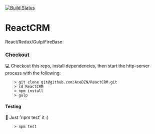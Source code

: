 [![Build Status](https://travis-ci.org/AceDZN/ReduxGulpStarterKit.svg?branch=master)](https://travis-ci.org/AceDZN/ReduxGulpStarterKit)
# ReactCRM
React/Redux/Gulp/FireBase

### Checkout

:computer: Checkout this repo, install dependencies, then start the http-server process with the following:

```
	> git clone git@github.com:AceDZN/ReactCRM.git
	> cd ReactCRM
	> npm install
	> gulp
```
#### Testing
:memo: Just ׳npm test׳ it :)

```
	> npm test
```

